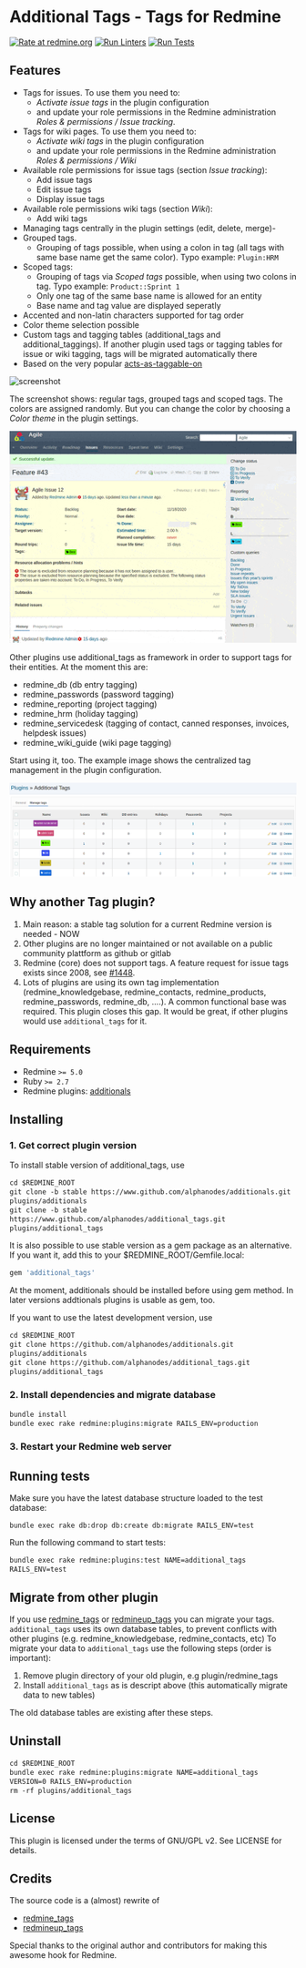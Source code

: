 # Additional Tags - Tags for Redmine

[![Rate at redmine.org](https://img.shields.io/badge/rate%20at-redmine.org-blue.svg?style=flat)](https://www.redmine.org/plugins/additional_tags) [![Run Linters](https://github.com/alphanodes/additional_tags/workflows/Run%20Linters/badge.svg)](https://github.com/alphanodes/additional_tags/actions?query=workflow%3A%22Run+Linters%22) [![Run Tests](https://github.com/alphanodes/additional_tags/workflows/Tests/badge.svg)](https://github.com/alphanodes/additional_tags/actions?query=workflow%3ATests)

## Features

- Tags for issues. To use them you need to:
  -  *Activate issue tags* in the plugin configuration
  -  and update your role permissions in the Redmine administration *Roles & permissions / Issue tracking*.
- Tags for wiki pages. To use them  you need to:
  - *Activate wiki tags* in the plugin configuration
  -  and update your role permissions in the Redmine administration *Roles & permissions / Wiki*
- Available role permissions for issue tags (section *Issue tracking*):
  - Add issue tags
  - Edit issue tags
  - Display issue tags
- Available role permissions wiki tags (section *Wiki*):
  - Add wiki tags
- Managing tags centrally in the plugin settings (edit, delete, merge)-
- Grouped tags.
  - Grouping of tags possible, when using a colon in tag (all tags with same base name get the same color). Typo example: ``Plugin:HRM``
- Scoped tags:
  - Grouping of tags via *Scoped tags* possible, when using two colons in tag. Typo example: ``Product::Sprint 1``
  - Only one tag of the same base name is allowed for an entity
  - Base name and tag value are displayed seperatly
- Accented and non-latin characters supported for tag order
- Color theme selection possible
- Custom tags and tagging tables (additional_tags and additional_taggings). If another plugin
  used tags or tagging tables for issue or wiki tagging, tags will be migrated automatically there
- Based on the very popular [acts-as-taggable-on](https://github.com/mbleigh/acts-as-taggable-on)

![screenshot](https://raw.githubusercontent.com/alphanodes/additional_tags/master/doc/images/tag-overview.png)

The screenshot shows: regular tags, grouped tags and scoped tags. The colors are assigned randomly. But you can change the color by choosing a *Color theme* in the plugin settings.

![screenshot](https://raw.githubusercontent.com/alphanodes/additional_tags/master/doc/images/additional-tags.gif)

Other plugins use additional_tags as framework in order to support tags for their entities.
At the moment this are:

- redmine_db (db entry tagging)
- redmine_passwords (password tagging)
- redmine_reporting (project tagging)
- redmine_hrm (holiday tagging)
- redmine_servicedesk (tagging of contact, canned responses, invoices, helpdesk issues)
- redmine_wiki_guide (wiki page tagging)

Start using it, too. The example image shows the centralized tag management in the plugin configuration.

![screenshot](https://raw.githubusercontent.com/alphanodes/additional_tags/master/doc/images/additional-tags-framework.png)

## Why another Tag plugin?

1. Main reason: a stable tag solution for a current Redmine version is needed - NOW
2. Other plugins are no longer maintained or not available on a public community plattform as github or gitlab
3. Redmine (core) does not support tags. A feature request for issue tags exists since 2008, see [#1448](https://www.redmine.org/issues/1448).
4. Lots of plugins are using its own tag implementation (redmine_knowledgebase, redmine_contacts, redmine_products, redmine_passwords, redmine_db, ....). A common functional base was required. This plugin closes this gap. It would be great, if other plugins would use ``additional_tags`` for it.

## Requirements

- Redmine `>= 5.0`
- Ruby `>= 2.7`
- Redmine plugins: [additionals](https://www.redmine.org/plugins/additionals)

## Installing

### 1. Get correct plugin version

To install stable version of additional_tags, use

```shell
cd $REDMINE_ROOT
git clone -b stable https://www.github.com/alphanodes/additionals.git plugins/additionals
git clone -b stable https://www.github.com/alphanodes/additional_tags.git plugins/additional_tags
```

It is also possible to use stable version as a gem package as an alternative. If you want it, add this to your $REDMINE_ROOT/Gemfile.local:

```ruby
gem 'additional_tags'
```

At the moment, additionals should be installed before using gem method. In later versions
addtionals plugins is usable as gem, too.

If you want to use the latest development version, use

```shell
cd $REDMINE_ROOT
git clone https://github.com/alphanodes/additionals.git plugins/additionals
git clone https://github.com/alphanodes/additional_tags.git plugins/additional_tags
```

### 2. Install dependencies and migrate database

```shell
bundle install
bundle exec rake redmine:plugins:migrate RAILS_ENV=production
```

### 3. Restart your Redmine web server

## Running tests

Make sure you have the latest database structure loaded to the test database:

```shell
bundle exec rake db:drop db:create db:migrate RAILS_ENV=test
```

Run the following command to start tests:

```shell
bundle exec rake redmine:plugins:test NAME=additional_tags RAILS_ENV=test
```

## Migrate from other plugin

If you use [redmine_tags](https://github.com/ixti/redmine_tags) or [redmineup_tags](https://www.redmine.org/plugins/redmineup_tags) you can migrate your tags.
``additional_tags`` uses its own database tables, to prevent conflicts with other plugins (e.g. redmine_knowledgebase, redmine_contacts, etc)
To migrate your data to ``additional_tags`` use the following steps (order is important):

1. Remove plugin directory of your old plugin, e.g plugin/redmine_tags
2. Install ``additional_tags`` as is descript above (this automatically migrate data to new tables)

The old database tables are existing after these steps.

## Uninstall

```shell
cd $REDMINE_ROOT
bundle exec rake redmine:plugins:migrate NAME=additional_tags VERSION=0 RAILS_ENV=production
rm -rf plugins/additional_tags
```

## License

This plugin is licensed under the terms of GNU/GPL v2.
See LICENSE for details.

## Credits

The source code is a (almost) rewrite of

- [redmine_tags](https://github.com/ixti/redmine_tags)
- [redmineup_tags](https://www.redmine.org/plugins/redmineup_tags)

Special thanks to the original author and contributors for making this awesome hook for Redmine.
